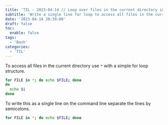 ```yaml
---
title: 'TIL - 2023-04-14 // Loop over files in the current directory in in the Bash command line'
subtitle: 'Write a single line for loop to access all files in the current directory using the Bash command line'
date: '2023-04-14 20:39:00'
draft: false
toc:
  enable: false
tags: 
  - 'Bash'
categories: 
  - 'TIL'
---
```


To access all files in the current directory use `*` with a simple for loop structure.

```bash
for FILE in *; do echo $FILE; done
do
  echo $i
done
```

To write this as a single line on the command line separate the lines by semicolons.

```bash
for FILE in *; do echo $FILE; done
```

